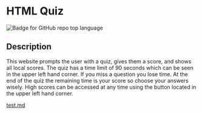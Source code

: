 # HTML Quiz
![Badge for GitHub repo top language](https://img.shields.io/github/languages/top/NickNocc/HTML-quiz?style=flat&logo=appveyor)
## Description
  
This website prompts the user with a quiz, gives them a score, and shows all local scores. The quiz has a time limit of 90 seconds which can be seen in the upper left hand corner. If you miss a question you lose time. At the end of the quiz the remaining time is your score so choose your answers wisely. High scores can be accessed at any time using the button located in the upper left hand corner.

[test.md](assets/images/quiz.png)

